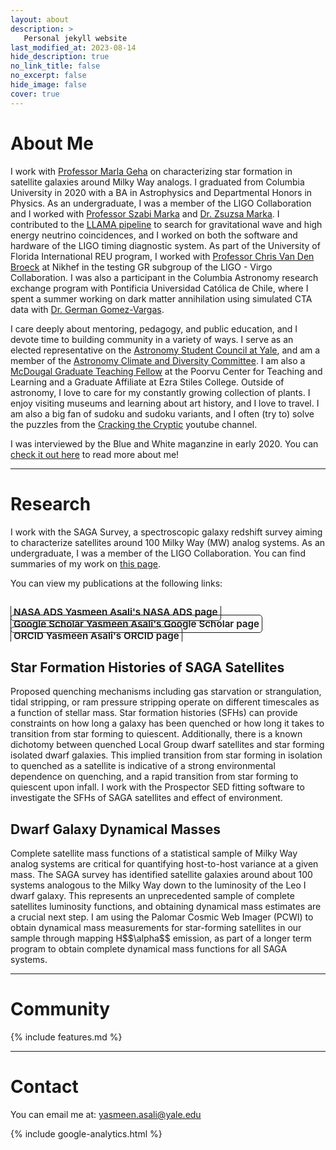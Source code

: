```yaml
---
layout: about
description: >
   Personal jekyll website 
last_modified_at: 2023-08-14
hide_description: true
no_link_title: false 
no_excerpt: false 
hide_image: false
cover: true
---
```

<!-- <script type="text/javascript">
	document.getElementsByClassName("page-title")[0].classList.add("sr-only");
</script> -->

<style type="text/css">
	.page-title {
		position: absolute;
		width: 1px;
  		height: 1px;
  		margin: -1px;
  		border: 0;
  		padding: 0;
  		clip: rect(0 0 0 0);
  		overflow: hidden;
	}
</style>

<h1 id="about">About Me</h1>

<!--author-->

I work with [Professor Marla Geha](http://www.astro.yale.edu/mgeha/) on characterizing star formation in satellite galaxies around Milky Way analogs. 
I graduated from Columbia University in 2020 with a BA in Astrophysics and Departmental Honors in Physics. As an undergraduate, I was a member of the LIGO Collaboration and I worked with [Professor Szabi Marka](https://www.physics.columbia.edu/content/szabolcs-marka) and [Dr. Zsuzsa Marka](http://www.zsuzsamarka.org/index.html). I contributed to the [LLAMA pipeline](https://multimessenger.science/) to search for gravitational wave and high energy neutrino coincidences, and I worked on both the software and hardware of the LIGO timing diagnostic system. As part of the University of Florida International REU program, I worked with [Professor Chris Van Den Broeck](https://www.nikhef.nl/~vdbroeck/) at Nikhef in the testing GR subgroup of the LIGO - Virgo Collaboration. I was also a participant in the Columbia Astronomy research exchange program with Pontificia Universidad Católica de Chile, where I spent a summer working on dark matter annihilation using simulated CTA data with [Dr. German Gomez-Vargas](https://www.linkedin.com/in/german-gomez-vargas-80a020a2/?originalSubdomain=cl).

I care deeply about mentoring, pedagogy, and public education, and I devote time to building community in a variety of ways. I serve as an elected representative on the [Astronomy Student Council at Yale](https://astronomy.yale.edu/about/astronomy-student-council), and am a member of the [Astronomy Climate and Diversity Committee](https://astronomy.yale.edu/about/climate-and-diversity). I am also a [McDougal Graduate Teaching Fellow](https://poorvucenter.yale.edu/people/yasmeen-asali) at the Poorvu Center for Teaching and Learning and a Graduate Affiliate at Ezra Stiles College. Outside of astronomy, I love to care for my constantly growing collection of plants. I enjoy visiting museums and learning about art history, and I love to travel. I am also a big fan of sudoku and sudoku variants, and I often (try to) solve the puzzles from the [Cracking the Cryptic](https://www.youtube.com/channel/UCC-UOdK8-mIjxBQm_ot1T-Q) youtube channel.

I was interviewed by the Blue and White maganzine in early 2020. You can [check it out here](https://www.theblueandwhite.org/post/yasmeen-asali) to read more about me!

<!-- <hr style="border:2px solid gray"> -->
<hr/>
<h1 id="research">Research</h1>

I work with the SAGA Survey, a spectroscopic galaxy redshift survey aiming to characterize satellites around 100 Milky Way (MW) analog systems. As an undergraduate, I was a member of the LIGO Collaboration. You can find summaries of my work on [this page](/pages/undergrad-research). 

You can view my publications at the following links: 

<div class="body-social sidebar-social">
  <ul>
    <li> <a href="https://ui.adsabs.harvard.edu/search/q=orcid%3A0000-0002-8320-2198&sort=date%20desc%2C%20bibcode%20desc&p_=0" title="NASA ADS" class="no-mark-external" target="_blank"> <span class="icon-ads"></span> <span aria-hidden="true">NASA ADS </span><span class="sr-only">Yasmeen Asali's NASA ADS page</span></a></li>
    <li> <a href="https://scholar.google.com/citations?user=kJDwjWkAAAAJ&hl=en" title="Google Scholar" class="no-mark-external" target="_blank"> <span class="icon-googlescholar"></span> <span aria-hidden="true">Google Scholar </span><span class="sr-only">Yasmeen Asali's Google Scholar page</span></a></li>
    <li> <a href="https://orcid.org/0000-0002-8320-2198" title="ORCID" class="no-mark-external" target="_blank"> <span class="icon-orcid"></span> <span aria-hidden="true">ORCID </span><span class="sr-only">Yasmeen Asali's ORCID page</span></a></li>
  </ul>
</div>

<h2>Star Formation Histories of SAGA Satellites</h2> 
Proposed quenching mechanisms including gas starvation or strangulation, tidal stripping, or ram pressure stripping operate on different timescales as a function of stellar mass. Star formation histories (SFHs) can provide constraints on how long a galaxy has been quenched or how long it takes to transition from star forming to quiescent. Additionally, there is a known dichotomy between quenched Local Group dwarf satellites and star forming isolated dwarf galaxies. This implied transition from star forming in isolation to quenched as a satellite is indicative of a strong environmental dependence on quenching, and a rapid transition from star forming to quiescent upon infall. I work with the Prospector SED fitting software to investigate the SFHs of SAGA satellites and effect of environment.

<h2>Dwarf Galaxy Dynamical Masses</h2> 
Complete satellite mass functions of a statistical sample of Milky Way analog systems are critical for quantifying host-to-host variance at a given mass. The SAGA survey has identified satellite galaxies around about 100 systems analogous to the Milky Way down to the luminosity of the Leo I dwarf galaxy. This represents an unprecedented sample of complete satellites luminosity functions, and obtaining dynamical mass estimates are a crucial next step. I am using the Palomar Cosmic Web Imager (PCWI) to obtain dynamical mass measurements for star-forming satellites in our sample through mapping H$$\alpha$$ emission, as part of a longer term program to obtain complete dynamical mass functions for all SAGA systems.


<hr/>
<h1 id="community">Community</h1>

{% include features.md %}

<hr/>
<h1 id="contact">Contact</h1>

You can email me at: yasmeen.asali@yale.edu

{% include google-analytics.html %}

<style type="text/css">
  .body-social > ul {
    display: inline-block;
    list-style-type: none;
    margin-bottom: 0;
    overflow: hidden;
    padding: 0;
  }

  .body-social > ul > li {
    float: left;
    
    /* padding-left: 5px; */
    padding-right: 10px;
    
    /* display: inline-block; */
  }


  .body-social > ul > li > a {
    display: inline;
    text-align: center;
    font-size: 0.95rem;
    font-weight: 600;
    /*width: 3rem;*/
    /*height: 4rem;*/
    padding: 4px;
    
    /* line-height: 3rem; */
    
    text-decoration: none;
    border-width: 1px;
    border-style: solid;
    border-radius: 5px;
    transition: background-color 250ms, color 250ms, text-decoration-color 250ms, border-color 250ms;
    
    /* border-bottom: none; */
  }

  .body-social > ul > li > a:not(.btn):not(.no-hover) {
    border-color: var(--accent-color);
  }

  .body-social > ul > li > a:hover {
    color: white;
    background-color: var(--accent-color);
    border-radius: 5px;
    padding: 4px;
    transition: background-color 250ms, color 250ms, text-decoration-color 250ms, border-color 250ms;
  }
</style>

[features]: #features
